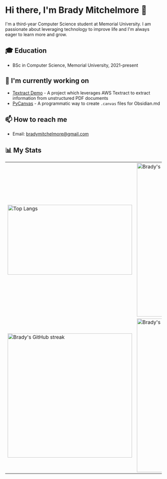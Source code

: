 # Hi there, I'm Brady Mitchelmore 👋

I'm a third-year Computer Science student at Memorial University. I am passionate about leveraging technology to improve life and I'm always eager to learn more and grow.

## 🎓 Education

- BSc in Computer Science, Memorial University, 2021-present

## 🌱 I'm currently working on

- [Textract Demo](https://github.com/Bmitch44/textract-demo.git) - A project which leverages AWS Textract to extract information from unstructured PDF documents
- [PyCanvas](https://github.com/Bmitch44/PyCanvas) - A programmatic way to create `.canvas` files for Obsidian.md

## 📫 How to reach me

- Email: bradymitchelmore@gmail.com

## 📊 My Stats

<table>
  <tr>
    <td><img src="https://github-readme-stats.vercel.app/api/top-langs/?username=Bmitch44" alt="Top Langs" width="400px" height="225px"></td>
    <td><img src="https://github-readme-stats.vercel.app/api?username=Bmitch44&show_icons=true&theme=radical" alt="Brady's GitHub stats" width="495px"></td>
  </tr>
  <tr>
    <td><img src="https://github-readme-streak-stats.herokuapp.com/?user=Bmitch44&theme=radical" alt="Brady's GitHub streak" width="400px"></td>
    <td><img src="https://github-readme-activity-graph.vercel.app/graph?username=Bmitch44&theme=dracula" alt="Brady's GitHub activity graph" width="495px"></td>
  </tr>
</table>


